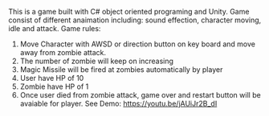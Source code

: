 This is a game built with C# object oriented programing and Unity. Game consist of different anaimation including: sound effection, character moving, idle and attack. 
Game rules: 
1. Move Character with AWSD or direction button on key board and move away from zombie attack. 
2. The number of zombie will keep on increasing 
3. Magic Missile will be fired at zombies automatically by player 
4. User have HP of 10
5. Zombie have HP of 1
6. Once user died from zombie attack, game over and restart button will be avaiable for player. 
See Demo: https://youtu.be/jAUiJr2B_dI
